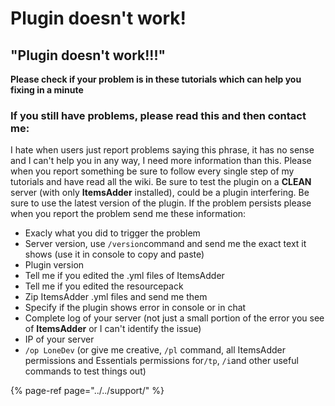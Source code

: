 # Plugin doesn't work!

## **"Plugin doesn't work!!!"**

**Please check if your problem is in these tutorials which can help you fixing in a minute**

### **If you still have problems, please read this and then contact me:** <a id="if-you-still-have-problems-please-read-this-and-then-contact-me"></a>

I hate when users just report problems saying this phrase, it has no sense and I can't help you in any way, I need more information than this. Please when you report something be sure to follow every single step of my tutorials and have read all the wiki. Be sure to test the plugin on a **CLEAN** server \(with only **ItemsAdder** installed\), could be a plugin interfering. Be sure to use the latest version of the plugin. If the problem persists please when you report the problem send me these information:

* Exacly what you did to trigger the problem
* Server version, use `/version`command and send me the exact text it shows \(use it in console to copy and paste\)
* Plugin version
* Tell me if you edited the .yml files of ItemsAdder
* Tell me if you edited the resourcepack
* Zip ItemsAdder .yml files and send me them
* Specify if the plugin shows error in console or in chat
* Complete log of your server \(not just a small portion of the error you see of **ItemsAdder** or I can't identify the issue\)
* IP of your server
* `/op LoneDev` \(or give me creative, `/pl` command, all ItemsAdder permissions and Essentials permissions for`/tp`, `/i`and other useful commands to test things out\)

{% page-ref page="../../support/" %}

